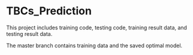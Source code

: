 # TBCs_Prediction
This project includes training code, testing code, training result data, and testing result data.

The master branch contains training data and the saved optimal model.
